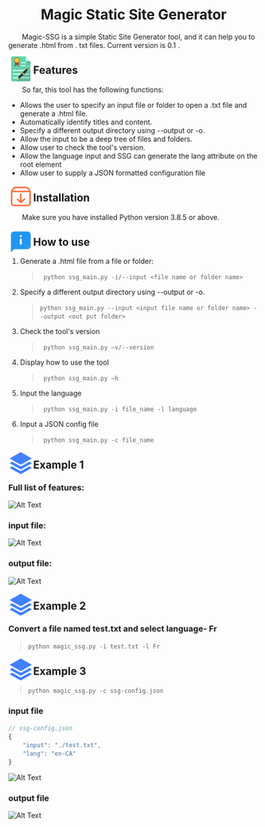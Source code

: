 <h1 align="center">Magic Static Site Generator</h1>



&nbsp;&nbsp;&nbsp;&nbsp;&nbsp;&nbsp; Magic-SSG is a simple Static Site Generator tool, and it can help you to generate .html from . txt files. Current version is 0.1 .

<img align="left" src="static\img\contract.png" width="50px" height="50px" />

## Features

&nbsp;&nbsp;&nbsp;&nbsp;&nbsp;&nbsp; So far, this tool has the following functions:

- Allows the user to specify an input file or folder to open a .txt file and generate a .html file.
- Automatically identify titles and content.
- Specify a different output directory using --output or -o.
- Allow the input to be a deep tree of files and folders.
- Allow user to check the tool's version.
- Allow the language input and SSG can generate the lang attribute on the root <html> element
- Allow user to supply a JSON formatted configuration file

<img align="left" src="static\img\install2.png" width="50px" height="50px" />

## Installation

&nbsp;&nbsp;&nbsp;&nbsp;&nbsp;&nbsp; Make sure you have installed Python version 3.8.5 or above.

<img align="left" src="static\img\about.png" width="50px" height="50px" />

## How to use

1. Generate a .html file from a file or folder:

   > ` python ssg_main.py -i/--input <file name or folder name>`

2. Specify a different output directory using --output or -o.

   > ` python ssg_main.py --input <input file name or folder name> --output <out put folder> `

3. Check the tool's version

   > ` python ssg_main.py –v/--version`

4. Display how to use the tool

   > ` python ssg_main.py –h`

5. Input the language
   > ` python ssg_main.py -i file_name -l language`

6. Input a JSON config file
   > ` python ssg_main.py -c file_name`

<img align="left" src="static\img\Example.png" width="50px" height="50px" />

## Example 1

### Full list of features:

![Alt Text](https://dev-to-uploads.s3.amazonaws.com/uploads/articles/lvd5ao4h7r1bm1prpk4g.png)

### input file:

![Alt Text](https://dev-to-uploads.s3.amazonaws.com/uploads/articles/r2lv22xz6b8byl84cn8r.png)

### output file:

![Alt Text](https://dev-to-uploads.s3.amazonaws.com/uploads/articles/r08erike6kspvnx3yd9u.png)

<img align="left" src="static\img\Example.png" width="50px" height="50px" />

## Example 2

### Convert a file named test.txt and select language- Fr

> `python magic_ssg.py -i test.txt -l Fr`

<img align="left" src="static\img\Example.png" width="50px" height="50px" />

## Example 3

> `python magic_ssg.py -c ssg-config.json`
> 
### input file

```js
// ssg-config.json
{
    "input": "./test.txt",
    "lang": "en-CA"
}
```

![Alt Text](https://dev-to-uploads.s3.amazonaws.com/uploads/articles/r2lv22xz6b8byl84cn8r.png)

### output file

![Alt Text](https://dev-to-uploads.s3.amazonaws.com/uploads/articles/r08erike6kspvnx3yd9u.png)